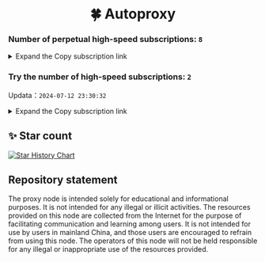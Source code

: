 <h1 align="center">
  <br>🍀 Autoproxy<br>
</h1>

### Number of perpetual high-speed subscriptions: `8`

<details>
  <summary>Expand the Copy subscription link</summary>

  
- [Multiprotocol Base64 encoding](https://raw.githubusercontent.com/v2clash/Autoproxy/main/Long_term_subscription1)
`https://raw.githubusercontent.com/v2clash/Autoproxy/main/Long_term_subscription_num`
`Total number of merge nodes: 298`

- [Multiprotocol Base64 encoding](https://raw.githubusercontent.com/v2clash/Autoproxy/main/Long_term_subscription1)
`https://raw.githubusercontent.com/v2clash/Autoproxy/main/Long_term_subscription1`
`Total number of merge nodes: 38`

- [Multiprotocol Base64 encoding](https://raw.githubusercontent.com/v2clash/Autoproxy/main/Long_term_subscription2)
`https://raw.githubusercontent.com/v2clash/Autoproxy/main/Long_term_subscription2`
`Total number of merge nodes: 38`

- [Multiprotocol Base64 encoding](https://raw.githubusercontent.com/v2clash/Autoproxy/main/Long_term_subscription3)
`https://raw.githubusercontent.com/v2clash/Autoproxy/main/Long_term_subscription3`
`Total number of merge nodes: 38`

- [Multiprotocol Base64 encoding](https://raw.githubusercontent.com/v2clash/Autoproxy/main/Long_term_subscription4)
`https://raw.githubusercontent.com/v2clash/Autoproxy/main/Long_term_subscription4`
`Total number of merge nodes: 38`

- [Multiprotocol Base64 encoding](https://raw.githubusercontent.com/v2clash/Autoproxy/main/Long_term_subscription5)
`https://raw.githubusercontent.com/v2clash/Autoproxy/main/Long_term_subscription5`
`Total number of merge nodes: 38`

- [Multiprotocol Base64 encoding](https://raw.githubusercontent.com/v2clash/Autoproxy/main/Long_term_subscription6)
`https://raw.githubusercontent.com/v2clash/Autoproxy/main/Long_term_subscription6`
`Total number of merge nodes: 38`

- [Multiprotocol Base64 encoding](https://raw.githubusercontent.com/v2clash/Autoproxy/main/Long_term_subscription7)
`https://raw.githubusercontent.com/v2clash/Autoproxy/main/Long_term_subscription7`
`Total number of merge nodes: 38`

- [Multiprotocol Base64 encoding](https://raw.githubusercontent.com/v2clash/Autoproxy/main/Long_term_subscription8)
`https://raw.githubusercontent.com/v2clash/Autoproxy/main/Long_term_subscription8`
`Total number of merge nodes: 32`

- [Clash subscription](https://raw.githubusercontent.com/v2clash/Autoproxy/main/Long_term_subscription2.yaml)
`https://raw.githubusercontent.com/v2clash/Autoproxy/main/Long_term_subscription1.yaml`


- [Clash subscription](https://raw.githubusercontent.com/v2clash/Autoproxy/main/Long_term_subscription2.yaml)
`https://raw.githubusercontent.com/v2clash/Autoproxy/main/Long_term_subscription2.yaml`


- [Clash subscription](https://raw.githubusercontent.com/v2clash/Autoproxy/main/Long_term_subscription3.yaml)
`https://raw.githubusercontent.com/v2clash/Autoproxy/main/Long_term_subscription3.yaml`
  
</details>

### Try the number of high-speed subscriptions: `2`
Updata：`2024-07-12 23:30:32`


<details>
  <summary>Expand the Copy subscription link</summary>  
























































































































































































































































































































































































































































































































































































































































































































































































































































































































































































































































































































































































































































































































































































































































































































































































































































































































































































































































































































































































































































































































































































































































































































































































































































































































































































































































































































































































































































































































































































































































































































































































































































































































































































































































































































































































































































































































































































































































































































































































































































































































































































































































































































































































































































































































































































































































































































































































































































































































































































































































































































































































































































































































































































































































































































































































































































































































































































































































































































































































































































































































































































































































































































































































































































































































































































































































































































































































































































































































































































































































































































































































































































































































































































































































































































































































































































































































































































































































































































































































































































































































































































































































































































































































































































































































































































































































































































































































































































































































































































































































































































































































































































































































































































































































































































































































































































































































































































































































































































































































































































































































































































































































































































































































































































































































































































































































































































































































































































































































































































































































































































































































































































































































































































































































































































































































































































































































































































































































































































































































































































































































































































































































































































































































































































































































































































































































































































































































































































































































































































































































































































































































































































































































































































































































































































































































































































































































































































































































































































































































































































































































































































































































































































































































































































































































































































































































































































































































































































































































































































































































































































































































































































































































































































































































































































































































































































































































































































































































































































































































































































































































































































































































































































































































































































































































































































































































































































































































































































































































































































































































































































































































































































































































































































































































































































































































































































































































































































































































































































































































































































































































































































































































































































































































































































































































































































































































































































































































































































































































































































































































































































































































































































































































































































































































































































































































































































































































































































































































































































































































































































































































































































































































































































































































































































































































































































































































































































































































































































































































































































































































































































































































































































































































































































































































































































































































































































































































































































































































































































































































































































































































































































































































































































































































































































































































































































































































































































































































































































































































































































































































































































































































































































































































































































































































































































































































































































































































































































































































































































































































































































































































































































































































































































































































































































































































































































































































































































































































































































































































































































































































































































































































































































































































































































































































































































































































































































































































































































































































































































































































































































































































































































































































































































































































































































































































































































































































































































































































































































































































































































































































































































































































































































































































































































































































































































































































































































































































































































































































































































































































































































































































































































































































































































































































































































































































































































































































































































































































































































































































































































































































































































































































































































































































































































































































































































































































































































































































































































































































































































































































































































































































































































































































































































































































































































































































































































































































































































































































































































































































































































































































































































































































































































































































































































































































































































































































































































































































































































































































































































































































































































































































































































































































































































































































































































































































































































































































































































































































































































































































































































































































































































































































































































































































































































































































































































































































































































































































































































































































































































































































































































































































































































































































































































































































































































































































































































































































































































































































































































































































































































































































































































































































































































































































































































































































































































































































































































































































































































































































































































































































































































































































































































































































































































































































































































































































































































































































































































































































































































































































































































































































































































































































































































































































































































































































































































































































































































































































































































































































































































































































































































































































































































































































































































































































































































































































































































































































































































































































































































































































































































































































































































































































































































































































































































































































































































































































































































































































































































































































































































































































































































































































































































































































































































































































































































































































































































































































































































































































































































































































































































































































































































































































































































































































































































































































































































































































































































































































































































































>Trial subscription：
`https://fastestcloud.xyz/api/v1/client/subscribe?token=0023ff03e249955d386caec107a90745`


>Trial subscription：
`https://fastestcloud.xyz/api/v1/client/subscribe?token=0023ff03e249955d386caec107a90745`


>Trial subscription：
`https://fastestcloud.xyz/api/v1/client/subscribe?token=0023ff03e249955d386caec107a90745`


>Trial subscription：
`https://fastestcloud.xyz/api/v1/client/subscribe?token=0023ff03e249955d386caec107a90745`

>Trial subscription：
`https://xn--30rs3bu7r87f.com/api/v1/client/subscribe?token=3971461f0ef38a2672938c60fe152bc1`

>Trial subscription：
`https://xn--30rs3bu7r87f.com/api/v1/client/subscribe?token=3971461f0ef38a2672938c60fe152bc1`

>Trial subscription：
`https://xn--30rs3bu7r87f.com/api/v1/client/subscribe?token=3971461f0ef38a2672938c60fe152bc1`

>Trial subscription：
`https://xn--30rs3bu7r87f.com/api/v1/client/subscribe?token=3971461f0ef38a2672938c60fe152bc1`



</details>

## ✨ Star count

[![Star History Chart](https://api.star-history.com/svg?repos=v2clash/Autoproxy&type=Date)](https://star-history.com/#v2clash/Autoproxy&Date)


## Repository statement
The proxy node is intended solely for educational and informational purposes. It is not intended for any illegal or illicit activities. The resources provided on this node are collected from the Internet for the purpose of facilitating communication and learning among users. It is not intended for use by users in mainland China, and those users are encouraged to refrain from using this node. The operators of this node will not be held responsible for any illegal or inappropriate use of the resources provided.
